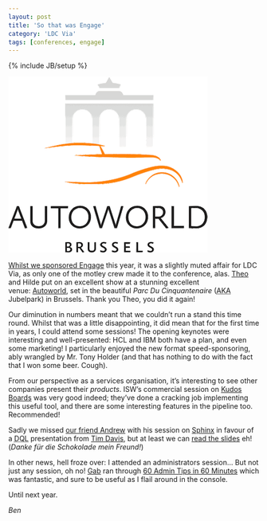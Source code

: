 ```yaml
---
layout: post
title: 'So that was Engage'
category: 'LDC Via'
tags: [conferences, engage]
---
```


{% include JB/setup %}

<div class="blog-header">
  <img src="/assets/img/blog/engage-autoworld-logo.gif" style="height: '400px'; width: '353px';" alt="Engage 2019 logo (Autoworld)" />
</div>

[Whilst we sponsored Engage](https://engage.ug/engage2.nsf/Pages/sponsors2019) this year, it was a slightly muted affair for LDC Via, as only one of the motley crew made it to the conference, alas. [Theo](http://www.xceed.be) and Hilde put on an excellent show at a stunning excellent venue: [Autoworld](https://www.autoworld.be/the-museum-building), set in the beautiful _Parc Du Cinquantenaire_ (<abbr title="Also Known As">AKA</abbr> Jubelpark) in Brussels. Thank you Theo, you did it again!

Our diminution in numbers meant that we couldn’t run a stand this time round. Whilst that was a little disappointing, it did mean that for the first time in years, I could attend some sessions! The opening keynotes were interesting and well-presented: HCL and IBM both have a plan, and even some marketing! I particularly enjoyed the new format speed-sponsoring, ably wrangled by Mr. Tony Holder (and that has nothing to do with the fact that I won some beer. Cough).

From our perspective as a services organisation, it’s interesting to see other companies present their _products_. ISW’s commercial session on [Kudos Boards](https://info.kudosboards.com) was very good indeed; they’ve done a cracking job implementing this useful tool, and there are some interesting features in the pipeline too. Recommended!

Sadly we missed [our friend Andrew](https://blog.magerman.com) with his session on [Sphinx](https://www.sphinx-doc.org/) in favour of a <abbr title="Domino Query Language">DQL</abbr> presentation from [Tim Davis](https://www.turtlepartnership.com), but at least we can [read the slides](https://www.slideshare.net/AndrewMagerman/engage-2019-software-documentation-is-fun-if-you-have-the-right-tools-introducing-sphinx) eh! (_Danke für die Schokolade mein Freund!_)

In other news, hell froze over: I attended an administrators session… But not just any session, oh no! [Gab](https://www.turtlepartnership.com) ran through [60 Admin Tips in 60 Minutes](https://www.slideshare.net/gabturtle/60-admin-tips) which was fantastic, and sure to be useful as I flail around in the console.

Until next year.

_Ben_
